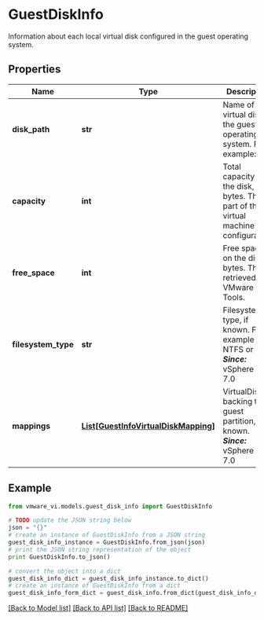 # GuestDiskInfo

Information about each local virtual disk configured in the guest operating system. 

## Properties
Name | Type | Description | Notes
------------ | ------------- | ------------- | -------------
**disk_path** | **str** | Name of the virtual disk in the guest operating system.  For example: C:\\\\  | [optional] 
**capacity** | **int** | Total capacity of the disk, in bytes.  This is part of the virtual machine configuration.  | [optional] 
**free_space** | **int** | Free space on the disk, in bytes.  This is retrieved by VMware Tools.  | [optional] 
**filesystem_type** | **str** | Filesystem type, if known.  For example NTFS or ext3.  ***Since:*** vSphere API 7.0  | [optional] 
**mappings** | [**List[GuestInfoVirtualDiskMapping]**](GuestInfoVirtualDiskMapping.md) | VirtualDisks backing the guest partition, if known.  ***Since:*** vSphere API 7.0  | [optional] 

## Example

```python
from vmware_vi.models.guest_disk_info import GuestDiskInfo

# TODO update the JSON string below
json = "{}"
# create an instance of GuestDiskInfo from a JSON string
guest_disk_info_instance = GuestDiskInfo.from_json(json)
# print the JSON string representation of the object
print GuestDiskInfo.to_json()

# convert the object into a dict
guest_disk_info_dict = guest_disk_info_instance.to_dict()
# create an instance of GuestDiskInfo from a dict
guest_disk_info_form_dict = guest_disk_info.from_dict(guest_disk_info_dict)
```
[[Back to Model list]](../README.md#documentation-for-models) [[Back to API list]](../README.md#documentation-for-api-endpoints) [[Back to README]](../README.md)



